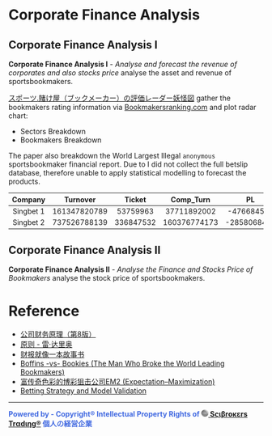# Corporate Finance Analysis

## Corporate Finance Analysis I

**Corporate Finance Analysis I** - *Analyse and forecast the revenue of corporates and also stocks price* analyse the asset and revenue of sportsbookmakers.

[スポーツ.賭け屋（ブックメーカー）の評価レーダー妖怪図](https://rpubs.com/englianhu/bookmakers-ranking) gather the bookmakers rating information via [Bookmakersranking.com](http://www.bookmakersranking.com/bookmakers_ranking) and plot radar chart:

- Sectors Breakdown
- Bookmakers Breakdown

The paper also breakdown the World Largest Illegal `anonymous` sportsbookmaker financial report. Due to I did not collect the full betslip database, therefore unable to apply statistical modelling to forecast the products.

|   Company |      Turnover	|     Ticket |     Comp_Turn |          PL |   Rate |
|:---------:|:-------------:|:----------:|:-------------:|:-----------:|:------:|
| Singbet 1 |  161347820789	|   53759963 |   37711892002 |  -476684554 | -1.26% |
| Singbet 2 |  737526788139	|  336847532 |  160376774173 | -2858068415 | -1.78% |

## Corporate Finance Analysis II

**Corporate Finance Analysis II** - *Analyse the Finance and Stocks Price of Bookmakers* analyse the stock price of sportsbookmakers.

# Reference

- [公司财务原理（第8版）](https://github.com/scibrokes/analyse-the-finance-and-stocks-price-of-bookmakers/blob/master/reference/%E5%85%AC%E5%8F%B8%E8%B4%A2%E5%8A%A1%E5%8E%9F%E7%90%86%EF%BC%88%E7%AC%AC8%E7%89%88%EF%BC%89.pdf)
- [原则 - 雷·达里奥](https://github.com/scibrokes/analyse-the-finance-and-stocks-price-of-bookmakers/blob/master/reference/%E5%8E%9F%E5%88%99%20-%20%E9%9B%B7%C2%B7%E8%BE%BE%E9%87%8C%E5%A5%A5.pdf)
- [财报就像一本故事书](https://github.com/scibrokes/analyse-the-finance-and-stocks-price-of-bookmakers/blob/master/reference/%E8%B4%A2%E6%8A%A5%E5%B0%B1%E5%83%8F%E4%B8%80%E6%9C%AC%E6%95%85%E4%BA%8B%E4%B9%A6.pdf)
- [Boffins -vs- Bookies (The Man Who Broke the World Leading Bookmakers)](https://englianhu.wordpress.com/sportsbook/boffins-vs-bookies-the-man-who-broke-the-world-leading-bookmakers/)
- [富传奇色彩的博彩狙击公司EM2 (Expectation–Maximization)](https://englianhu.wordpress.com/sportsbook/%E5%AF%8C%E4%BC%A0%E5%A5%87%E8%89%B2%E5%BD%A9%E7%9A%84%E5%8D%9A%E5%BD%A9%E7%8B%99%E5%87%BB%E5%85%AC%E5%8F%B8em2-expectation-maximization/)
- [Betting Strategy and Model Validation](https://github.com/scibrokes/betting-strategy-and-model-validation)

---

<span style='color:RoyalBlue'>**Powered by - Copyright® Intellectual Property Rights of [<img src="www/Scibrokes.png" width="14"/> Sςιβrοκεrs Trαdιηg®](http://www.scibrokes.com) 個人の経営企業**</span>
